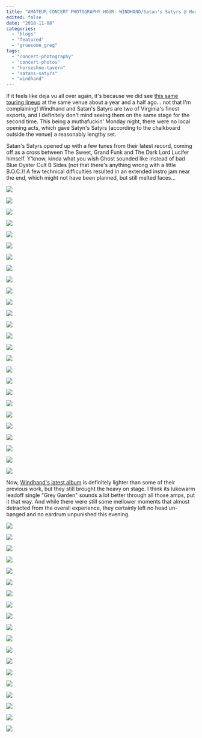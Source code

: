```yaml
---
title: "AMATEUR CONCERT PHOTOGRAPHY HOUR: WINDHAND/Satan's Satyrs @ Horseshoe Tavern, November 5, 2018"
edited: false
date: "2018-11-08"
categories:
  - "blogs"
  - "featured"
  - "gruesome_greg"
tags:
  - "concert-photography"
  - "concert-photos"
  - "horseshoe-tavern"
  - "satans-satyrs"
  - "windhand"
---
```


If it feels like deja vu all over again, it's because we did see [this same touring lineup](https://hellbound.ca/2017/05/amateur-concert-photography-hour-windhandsatans-satyrs-horseshoe-tavern-may-19-2017/) at the same venue about a year and a half ago... not that I'm complaining! Windhand and Satan's Satyrs are two of Virginia's finest exports, and I definitely don't mind seeing them on the same stage for the second time. This being a muthafuckin' Monday night, there were no local opening acts, which gave Satyn's Satyrs (according to the chalkboard outside the venue) a reasonably lengthy set.

Satan's Satyrs opened up with a few tunes from their latest record, coming off as a cross between The Sweet, Grand Funk and The Dark Lord Lucifer himself. Y'know, kinda what you wish Ghost sounded like instead of bad Blue Oyster Cult B Sides (not that there's anything wrong with a little B.O.C.)! A few technical difficulties resulted in an extended instro jam near the end, which might not have been planned, but still melted faces...

[![](https://res.cloudinary.com/dy8mxogvn/image/upload/h_518,w_690/v1542508540/IMG_2357_fmie7h.jpg)](https://hellbound.ca/wp-content/uploads/2018/11/IMG_2357.jpg)

[![](https://res.cloudinary.com/dy8mxogvn/image/upload/h_518,w_690/v1542508538/IMG_2358_cp4zxa.jpg)](https://hellbound.ca/wp-content/uploads/2018/11/IMG_2358.jpg)

[![](https://res.cloudinary.com/dy8mxogvn/image/upload/h_518,w_690/v1542508537/IMG_2361_ngcpqz.jpg)](https://hellbound.ca/wp-content/uploads/2018/11/IMG_2361.jpg)

[![](https://res.cloudinary.com/dy8mxogvn/image/upload/v1542508536/IMG_2363_foi8k7.jpg)](https://res.cloudinary.com/dy8mxogvn/image/upload/v1542508536/IMG_2363_foi8k7.jpg)

[![](https://res.cloudinary.com/dy8mxogvn/image/upload/v1542508534/IMG_2367_zkqlr2.jpg)](https://res.cloudinary.com/dy8mxogvn/image/upload/v1542508534/IMG_2367_zkqlr2.jpg)

[![](https://res.cloudinary.com/dy8mxogvn/image/upload/v1542508471/IMG_2369_kzsipk.jpg)](https://res.cloudinary.com/dy8mxogvn/image/upload/v1542508471/IMG_2369_kzsipk.jpg)

[![](https://res.cloudinary.com/dy8mxogvn/image/upload/h_518,w_690/v1542508469/IMG_2372_kstoph.jpg)](https://hellbound.ca/wp-content/uploads/2018/11/IMG_2372.jpg)

[![](https://res.cloudinary.com/dy8mxogvn/image/upload/h_518,w_690/v1542508467/IMG_2376_m8335p.jpg)](https://hellbound.ca/wp-content/uploads/2018/11/IMG_2376.jpg)

[![](https://res.cloudinary.com/dy8mxogvn/image/upload/h_518,w_690/v1542508465/IMG_2378_yf3hgu.jpg)](https://hellbound.ca/wp-content/uploads/2018/11/IMG_2378.jpg)

[![](https://res.cloudinary.com/dy8mxogvn/image/upload/h_518,w_690/v1542508464/IMG_2380_eqkdfb.jpg)](https://hellbound.ca/wp-content/uploads/2018/11/IMG_2380.jpg)

[![](https://res.cloudinary.com/dy8mxogvn/image/upload/v1542508462/IMG_2383_fhbkqh.jpg)](https://res.cloudinary.com/dy8mxogvn/image/upload/v1542508462/IMG_2383_fhbkqh.jpg)

[![](https://res.cloudinary.com/dy8mxogvn/image/upload/v1542508461/IMG_2385_puoeox.jpg)](https://res.cloudinary.com/dy8mxogvn/image/upload/v1542508461/IMG_2385_puoeox.jpg)

[![](https://res.cloudinary.com/dy8mxogvn/image/upload/v1542508459/IMG_2386_fceyjo.jpg)](https://res.cloudinary.com/dy8mxogvn/image/upload/v1542508459/IMG_2386_fceyjo.jpg)

[![](https://res.cloudinary.com/dy8mxogvn/image/upload/h_518,w_690/v1542508458/IMG_2392_tzkztf.jpg)](https://hellbound.ca/wp-content/uploads/2018/11/IMG_2392.jpg)

[![](https://res.cloudinary.com/dy8mxogvn/image/upload/v1542508456/IMG_2397_mtixbw.jpg)](https://res.cloudinary.com/dy8mxogvn/image/upload/v1542508456/IMG_2397_mtixbw.jpg)

[![](https://res.cloudinary.com/dy8mxogvn/image/upload/h_518,w_690/v1542508455/IMG_2402_gxa5bs.jpg)](https://hellbound.ca/wp-content/uploads/2018/11/IMG_2402.jpg)

[![](https://res.cloudinary.com/dy8mxogvn/image/upload/h_518,w_690/v1542508453/IMG_2406_yrbd2h.jpg)](https://hellbound.ca/wp-content/uploads/2018/11/IMG_2406.jpg)

[![](https://res.cloudinary.com/dy8mxogvn/image/upload/h_518,w_690/v1542508451/IMG_2411_bwjcxk.jpg)](https://hellbound.ca/wp-content/uploads/2018/11/IMG_2411.jpg)

[![](https://res.cloudinary.com/dy8mxogvn/image/upload/h_518,w_690/v1542508450/IMG_2417_cynji2.jpg)](https://hellbound.ca/wp-content/uploads/2018/11/IMG_2417.jpg)

[![](https://res.cloudinary.com/dy8mxogvn/image/upload/h_518,w_690/v1542508448/IMG_2418_c0z4tp.jpg)](https://hellbound.ca/wp-content/uploads/2018/11/IMG_2418.jpg)

[![](https://res.cloudinary.com/dy8mxogvn/image/upload/h_518,w_690/v1542508446/IMG_2421_itzv3m.jpg)](https://hellbound.ca/wp-content/uploads/2018/11/IMG_2421.jpg)

[![](https://res.cloudinary.com/dy8mxogvn/image/upload/h_518,w_690/v1542508445/IMG_2425_a7yogl.jpg)](https://hellbound.ca/wp-content/uploads/2018/11/IMG_2425.jpg)

[![](https://res.cloudinary.com/dy8mxogvn/image/upload/v1542508443/IMG_2427_tmyu3u.jpg)](https://res.cloudinary.com/dy8mxogvn/image/upload/v1542508443/IMG_2427_tmyu3u.jpg)

[![](https://res.cloudinary.com/dy8mxogvn/image/upload/h_518,w_690/v1542508441/IMG_2432_adjh5n.jpg)](https://hellbound.ca/wp-content/uploads/2018/11/IMG_2432.jpg)

[![](https://res.cloudinary.com/dy8mxogvn/image/upload/h_518,w_690/v1542508422/IMG_2435_rrmb55.jpg)](https://hellbound.ca/wp-content/uploads/2018/11/IMG_2435.jpg)

[![](https://res.cloudinary.com/dy8mxogvn/image/upload/h_518,w_690/v1542508420/IMG_2442_it0jn9.jpg)](https://hellbound.ca/wp-content/uploads/2018/11/IMG_2442.jpg)

Now, [Windhand's latest album](https://hellbound.ca/2018/10/windhand-eternal-return/) is definitely lighter than some of their previous work, but they still brought the heavy on stage. I think its lukewarm leadoff single "Grey Garden" sounds a lot better through all those amps, put it that way. And while there were still some mellower moments that almost detracted from the overall experience, they certainly left no head un-banged and no eardrum unpunished this evening.

[![](https://res.cloudinary.com/dy8mxogvn/image/upload/v1542508419/IMG_2445_txsmwc.jpg)](https://res.cloudinary.com/dy8mxogvn/image/upload/v1542508419/IMG_2445_txsmwc.jpg)

[![](https://res.cloudinary.com/dy8mxogvn/image/upload/v1542508417/IMG_2448_gejkin.jpg)](https://res.cloudinary.com/dy8mxogvn/image/upload/v1542508417/IMG_2448_gejkin.jpg)

[![](https://res.cloudinary.com/dy8mxogvn/image/upload/h_518,w_690/v1542508415/IMG_2452_arpvfn.jpg)](https://hellbound.ca/wp-content/uploads/2018/11/IMG_2452.jpg)

[![](https://res.cloudinary.com/dy8mxogvn/image/upload/h_518,w_690/v1542508414/IMG_2453_jbcy3j.jpg)](https://hellbound.ca/wp-content/uploads/2018/11/IMG_2453.jpg)

[![](https://res.cloudinary.com/dy8mxogvn/image/upload/h_518,w_690/v1542508412/IMG_2455_kacxpo.jpg)](https://hellbound.ca/wp-content/uploads/2018/11/IMG_2455.jpg)

[![](https://res.cloudinary.com/dy8mxogvn/image/upload/v1542508410/IMG_2459_ztfpye.jpg)](https://res.cloudinary.com/dy8mxogvn/image/upload/v1542508410/IMG_2459_ztfpye.jpg)

[![](https://res.cloudinary.com/dy8mxogvn/image/upload/h_518,w_690/v1542508409/IMG_2463_e4g7f3.jpg)](https://hellbound.ca/wp-content/uploads/2018/11/IMG_2463.jpg)

[![](https://res.cloudinary.com/dy8mxogvn/image/upload/h_518,w_690/v1542508407/IMG_2467_d2kn0a.jpg)](https://hellbound.ca/wp-content/uploads/2018/11/IMG_2467.jpg)

[![](https://res.cloudinary.com/dy8mxogvn/image/upload/h_518,w_690/v1542508406/IMG_2471_iy4ozw.jpg)](https://hellbound.ca/wp-content/uploads/2018/11/IMG_2471.jpg)

[![](https://res.cloudinary.com/dy8mxogvn/image/upload/v1542508404/IMG_2477_tteor5.jpg)](https://res.cloudinary.com/dy8mxogvn/image/upload/v1542508404/IMG_2477_tteor5.jpg)

[![](https://res.cloudinary.com/dy8mxogvn/image/upload/h_518,w_690/v1542508403/IMG_2479_sqhble.jpg)](https://hellbound.ca/wp-content/uploads/2018/11/IMG_2479.jpg)

[![](https://res.cloudinary.com/dy8mxogvn/image/upload/v1542508401/IMG_2484_wdjhgt.jpg)](https://res.cloudinary.com/dy8mxogvn/image/upload/v1542508401/IMG_2484_wdjhgt.jpg)

[![](https://res.cloudinary.com/dy8mxogvn/image/upload/v1542508400/IMG_2488_fscdmz.jpg)](https://res.cloudinary.com/dy8mxogvn/image/upload/v1542508400/IMG_2488_fscdmz.jpg)

[![](https://res.cloudinary.com/dy8mxogvn/image/upload/h_518,w_690/v1542508398/IMG_2490_t6ztnb.jpg)](https://hellbound.ca/wp-content/uploads/2018/11/IMG_2490.jpg)

[![](https://res.cloudinary.com/dy8mxogvn/image/upload/h_518,w_690/v1542508397/IMG_2493_twud9z.jpg)](https://hellbound.ca/wp-content/uploads/2018/11/IMG_2493.jpg)

[![](https://res.cloudinary.com/dy8mxogvn/image/upload/h_518,w_690/v1542508395/IMG_2498_ysjfxb.jpg)](https://hellbound.ca/wp-content/uploads/2018/11/IMG_2498.jpg)

[![](https://res.cloudinary.com/dy8mxogvn/image/upload/h_518,w_690/v1542508394/IMG_2499_rqntiz.jpg)](https://hellbound.ca/wp-content/uploads/2018/11/IMG_2499.jpg)

[![](https://res.cloudinary.com/dy8mxogvn/image/upload/h_518,w_690/v1542508392/IMG_2501_eulcm4.jpg)](https://hellbound.ca/wp-content/uploads/2018/11/IMG_2501.jpg)

[![](https://res.cloudinary.com/dy8mxogvn/image/upload/h_518,w_690/v1542508375/IMG_2504_zuom3i.jpg)](https://hellbound.ca/wp-content/uploads/2018/11/IMG_2504.jpg)
